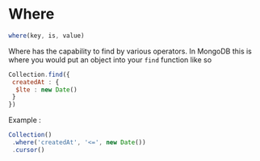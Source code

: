 # Where
```js
where(key, is, value)
```

Where has the capability to find by various operators. In MongoDB this is where you would put an object into your `find` function like so

```js
Collection.find({
 createdAt : {
  $lte : new Date()
 }
})
```

Example :

```js
Collection()
 .where('createdAt', '<=', new Date())
 .cursor()
```

